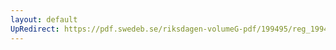 ```yaml
---
layout: default
UpRedirect: https://pdf.swedeb.se/riksdagen-volumeG-pdf/199495/reg_199495/reg_199495_0094.pdf
---
```

